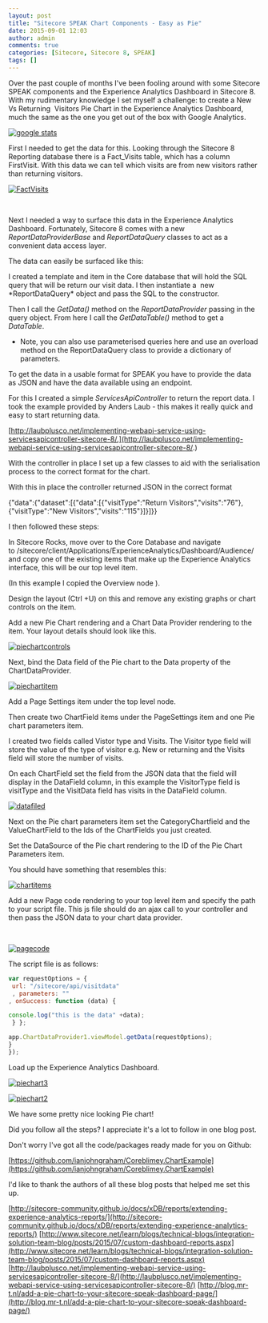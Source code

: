 ```yaml
---
layout: post
title: "Sitecore SPEAK Chart Components - Easy as Pie"
date: 2015-09-01 12:03
author: admin
comments: true
categories: [Sitecore, Sitecore 8, SPEAK]
tags: []
---
```

<span class="dropcap">O</span>ver the past couple of months I've been fooling around with some Sitecore SPEAK components and the Experience Analytics Dashboard in Sitecore 8. With my rudimentary knowledge I set myself a challenge: to create a New Vs Returning  Visitors Pie Chart in the Experience Analytics Dashboard, much the same as the one you get out of the box with Google Analytics.

<!--more-->

<a href="http://coreblimey.azurewebsites.net/wp-content/uploads/2015/08/google-stats.jpg">![google stats](http://coreblimey.azurewebsites.net/wp-content/uploads/2015/08/google-stats.jpg)</a>


First I needed to get the data for this. Looking through the Sitecore 8 Reporting database there is a Fact_Visits table, which has a column FirstVisit. With this data we can tell which visits are from new visitors rather than returning visitors.

<a href="http://coreblimey.azurewebsites.net/wp-content/uploads/2015/08/FactVisits.jpg">![FactVisits](http://coreblimey.azurewebsites.net/wp-content/uploads/2015/08/FactVisits.jpg)</a>

&nbsp;

Next I needed a way to surface this data in the Experience Analytics Dashboard. Fortunately, Sitecore 8 comes with a new *ReportDataProviderBase* and *ReportDataQuery* classes to act as a convenient data access layer.

The data can easily be surfaced like this:
<script type="text/javascript" src="https://gist.github.com/ianjohngraham/4e1ca55730108b65f321.js"></script>I created a template and item in the Core database that will hold the SQL query that will be return our visit data. I then instantiate a  new *ReportDataQuery* object and pass the SQL to the constructor.

Then I call the *GetData()* method on the *ReportDataProvider* passing in the query object. From here I call the *GetDataTable()* method to get a *DataTable*.

* Note, you can also use parameterised queries here and use an overload method on the ReportDataQuery class to provide a dictionary of parameters. 

To get the data in a usable format for SPEAK you have to provide the data as JSON and have the data available using an endpoint.

For this I created a simple *ServicesApiController* to return the report data. I took the example provided by Anders Laub - this makes it really quick and easy to start returning data.

[http://laubplusco.net/implementing-webapi-service-using-servicesapicontroller-sitecore-8/.](http://laubplusco.net/implementing-webapi-service-using-servicesapicontroller-sitecore-8/.)

With the controller in place I set up a few classes to aid with the serialisation process to the correct format for the chart.<script type="text/javascript" src="https://gist.github.com/ianjohngraham/6177a9ae39956770de80.js"></script>

With this in place the controller returned JSON in the correct format

   {"data":{"dataset":[{"data":[{"visitType":"Return Visitors","visits":"76"},{"visitType":"New Visitors","visits":"115"}]}]}}

I then followed these steps:

In Sitecore Rocks, move over to the Core Database and navigate to /sitecore/client/Applications/ExperienceAnalytics/Dashboard/Audience/ and copy one of the existing items that make up the Experience Analytics interface, this will be our top level item.

(In this example I copied the Overview node ).

Design the layout (Ctrl +U) on this and remove any existing graphs or chart controls on the item.

Add a new Pie Chart rendering and a Chart Data Provider rendering to the item. Your layout details should look like this.

<a href="http://coreblimey.azurewebsites.net/wp-content/uploads/2015/08/piechartcontrols.jpg">![piechartcontrols](http://coreblimey.azurewebsites.net/wp-content/uploads/2015/08/piechartcontrols.jpg)</a>

Next, bind the Data field of the Pie chart to the Data property of the ChartDataProvider.

<a href="http://coreblimey.azurewebsites.net/wp-content/uploads/2015/08/piechartitem.jpg">![piechartitem](http://coreblimey.azurewebsites.net/wp-content/uploads/2015/08/piechartitem.jpg)</a>

Add a Page Settings item under the top level node.

Then create two ChartField items under the PageSettings item and one Pie chart parameters item.

I created two fields called Vistor type and Visits. The Visitor type field will store the value of the type of visitor e.g. New or returning and the Visits field will store the number of visits.

On each ChartField set the field from the JSON data that the field will display in the DataField column, in this example the VisitorType field is visitType and the VisitData field has visits in the DataField column.

<a href="http://coreblimey.azurewebsites.net/wp-content/uploads/2015/08/datafiled.jpg">![datafiled](http://coreblimey.azurewebsites.net/wp-content/uploads/2015/08/datafiled.jpg)</a>

Next on the Pie chart parameters item set the CategoryChartfield and the ValueChartField to the Ids of the ChartFields you just created.

Set the DataSource of the Pie chart rendering to the ID of the Pie Chart Parameters item.

You should have something that resembles this:

<a href="http://coreblimey.azurewebsites.net/wp-content/uploads/2015/08/chartitems.jpg">![chartitems](http://coreblimey.azurewebsites.net/wp-content/uploads/2015/08/chartitems.jpg)</a>

Add a new Page code rendering to your top level item and specify the path to your script file. This js file should do an ajax call to your controller and then pass the JSON data to your chart data provider.

&nbsp;

<a href="http://coreblimey.azurewebsites.net/wp-content/uploads/2015/08/pagecode1.jpg">![pagecode](http://coreblimey.azurewebsites.net/wp-content/uploads/2015/08/pagecode1.jpg)</a>

The script file is as follows:


``` javascript
var requestOptions = {
 url: "/sitecore/api/visitdata"
 , parameters: ""
, onSuccess: function (data) {

console.log("this is the data" +data);
 } };

app.ChartDataProvider1.viewModel.getData(requestOptions);
}
});
```


Load up the Experience Analytics Dashboard.

<a href="http://coreblimey.azurewebsites.net/wp-content/uploads/2015/08/piechart3.jpg">![piechart3](http://coreblimey.azurewebsites.net/wp-content/uploads/2015/08/piechart3.jpg)</a>

<a href="http://coreblimey.azurewebsites.net/wp-content/uploads/2015/08/piechart2.jpg">![piechart2](http://coreblimey.azurewebsites.net/wp-content/uploads/2015/08/piechart2.jpg)</a>

We have some pretty nice looking Pie chart!

Did you follow all the steps? I appreciate it's a lot to follow in one blog post.

Don't worry I've got all the code/packages ready made for you on Github:

[https://github.com/ianjohngraham/Coreblimey.ChartExample](https://github.com/ianjohngraham/Coreblimey.ChartExample)

I'd like to thank the authors of all these blog posts that helped me set this up.

[http://sitecore-community.github.io/docs/xDB/reports/extending-experience-analytics-reports/](http://sitecore-community.github.io/docs/xDB/reports/extending-experience-analytics-reports/)
[http://www.sitecore.net/learn/blogs/technical-blogs/integration-solution-team-blog/posts/2015/07/custom-dashboard-reports.aspx](http://www.sitecore.net/learn/blogs/technical-blogs/integration-solution-team-blog/posts/2015/07/custom-dashboard-reports.aspx)
[http://laubplusco.net/implementing-webapi-service-using-servicesapicontroller-sitecore-8/](http://laubplusco.net/implementing-webapi-service-using-servicesapicontroller-sitecore-8/)
[http://blog.mr-t.nl/add-a-pie-chart-to-your-sitecore-speak-dashboard-page/](http://blog.mr-t.nl/add-a-pie-chart-to-your-sitecore-speak-dashboard-page/)
